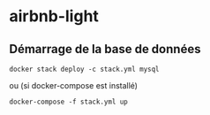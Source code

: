 # airbnb-light
## Démarrage de la base de données
```
docker stack deploy -c stack.yml mysql
```
ou (si docker-compose est installé)
```
docker-compose -f stack.yml up
```
